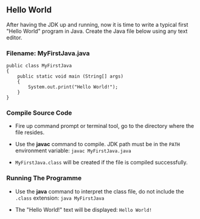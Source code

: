 ## Hello World

After having the JDK up and running, now it is time to write a typical first "Hello World" program in Java. Create the Java file below using any text editor.

### Filename: MyFirstJava.java

```
public class MyFirstJava
{
    public static void main (String[] args)
    {
        System.out.print("Hello World!");
    }
}
```

### Compile Source Code

- Fire up command prompt or terminal tool, go to the directory where the file resides.

- Use the **javac** command to compile. JDK path must be in the `PATH` environment variable: `javac MyFirstJava.java`

- `MyFirstJava.class` will be created if the file is compiled successfully.

### Running The Programme

- Use the **java** command to interpret the class file, do not include the `.class` extension: `java MyFirstJava`

- The "Hello World!" text will be displayed: `Hello World!`
